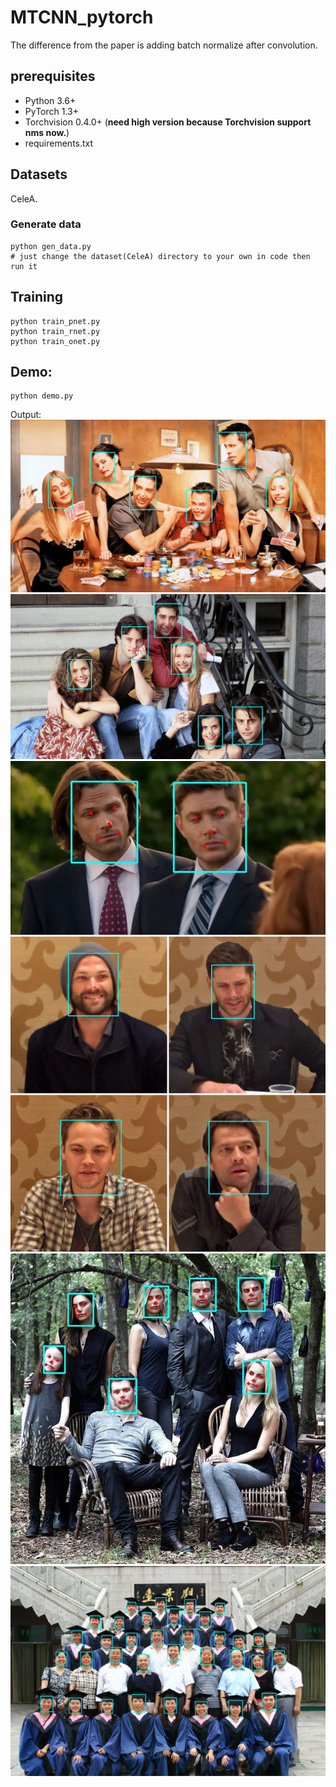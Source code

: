 # MTCNN_pytorch
The difference from the paper is adding batch normalize after convolution.

## prerequisites

* Python 3.6+
* PyTorch 1.3+
* Torchvision 0.4.0+ (**need high version because Torchvision support nms now.**)
* requirements.txt 

## Datasets
CeleA.
### Generate data
```Shell
python gen_data.py 
# just change the dataset(CeleA) directory to your own in code then run it
```
## Training
```Shell
python train_pnet.py
python train_rnet.py
python train_onet.py
```
## Demo:
```Shell
python demo.py 
```
Output: 
![](https://github.com/Laughing-q/MTCNN_pytorch/blob/master/output/1.jpg) 
![](https://github.com/Laughing-q/MTCNN_pytorch/blob/master/output/multiface.jpg) 
![](https://github.com/Laughing-q/MTCNN_pytorch/blob/master/output/J2.jpg)  
![](https://github.com/Laughing-q/MTCNN_pytorch/blob/master/output/SPN.jpg)  
![](https://github.com/Laughing-q/MTCNN_pytorch/blob/master/output/original.jpg) 
![](https://github.com/Laughing-q/MTCNN_pytorch/blob/master/output/timg.jpg)
